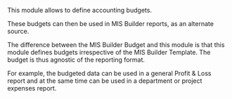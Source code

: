 This module allows to define accounting budgets.

These budgets can then be used in MIS Builder reports, as an alternate
source.

The difference between the MIS Builder Budget and this module is that
this module defines budgets irrespective of the MIS Builder Template.
The budget is thus agnostic of the reporting format.

For example, the budgeted data can be used in a general Profit & Loss
report and at the same time can be used in a department or project
expenses report.
